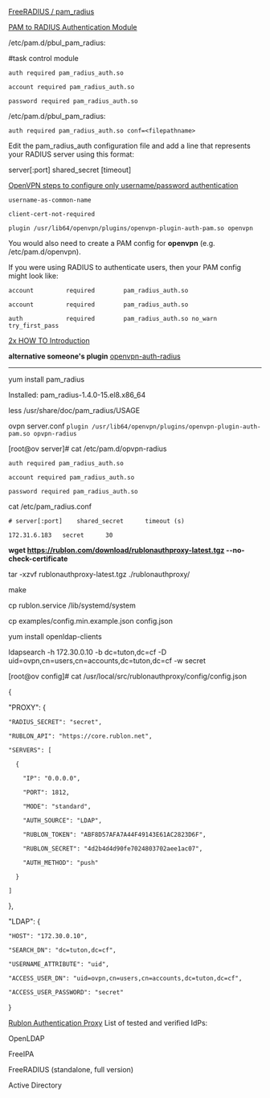 
[FreeRADIUS / pam_radius](https://github.com/FreeRADIUS/pam_radius)

[PAM to RADIUS Authentication Module](https://www.beyondtrust.com/docs/privilege-management/unix-linux/admin/overview/pam-to-radius-auth-module.htm)

/etc/pam.d/pbul_pam_radius:

#task control module

`auth required pam_radius_auth.so`

`account required pam_radius_auth.so`

`password required pam_radius_auth.so`

/etc/pam.d/pbul_pam_radius:

`auth required pam_radius_auth.so conf=<filepathname>`

Edit the pam_radius_auth configuration file and add a line that represents your RADIUS server using this format:

server[:port] shared_secret [timeout]

[OpenVPN steps to configure only username/password authentication](https://serverfault.com/questions/751700/openvpn-steps-to-configure-only-username-password-authentication)

`username-as-common-name`

`client-cert-not-required`

`plugin /usr/lib64/openvpn/plugins/openvpn-plugin-auth-pam.so openvpn`

You would also need to create a PAM config for **openvpn** (e.g. /etc/pam.d/openvpn).

If you were using RADIUS to authenticate users, then your PAM config might look like:


`account         required        pam_radius_auth.so`

`account         required        pam_radius_auth.so`

`auth            required        pam_radius_auth.so no_warn try_first_pass`


[2x HOW TO Introduction](https://openvpn.net/community-resources/how-to/)

**alternative someone's plugin**
[openvpn-auth-radius](https://github.com/brainly/openvpn-auth-radius)

--------------------------

yum install pam_radius

Installed:
  pam_radius-1.4.0-15.el8.x86_64

less /usr/share/doc/pam_radius/USAGE

ovpn server.conf
`plugin /usr/lib64/openvpn/plugins/openvpn-plugin-auth-pam.so opvpn-radius`


[root@ov server]# cat /etc/pam.d/opvpn-radius

`auth required pam_radius_auth.so `

`account required pam_radius_auth.so`

`password required pam_radius_auth.so` 

cat /etc/pam_radius.conf 

`# server[:port]	shared_secret      timeout (s)`

`172.31.6.183	secret		30`


**wget https://rublon.com/download/rublonauthproxy-latest.tgz  --no-check-certificate**

tar -xzvf rublonauthproxy-latest.tgz ./rublonauthproxy/

make

cp  rublon.service /lib/systemd/system

cp examples/config.min.example.json config.json

yum install openldap-clients

ldapsearch -h 172.30.0.10 -b dc=tuton,dc=cf -D uid=ovpn,cn=users,cn=accounts,dc=tuton,dc=cf -w secret


[root@ov config]# cat /usr/local/src/rublonauthproxy/config/config.json

{

  "PROXY": {

    "RADIUS_SECRET": "secret",

    "RUBLON_API": "https://core.rublon.net",

    "SERVERS": [

      {

        "IP": "0.0.0.0",

        "PORT": 1812,

        "MODE": "standard",

        "AUTH_SOURCE": "LDAP",

        "RUBLON_TOKEN": "ABF8D57AFA7A44F49143E61AC2823D6F",

        "RUBLON_SECRET": "4d2b4d4d90fe7024803702aee1ac07",

        "AUTH_METHOD": "push"

      }

    ]

  },

  "LDAP": {

    "HOST": "172.30.0.10",

    "SEARCH_DN": "dc=tuton,dc=cf",

    "USERNAME_ATTRIBUTE": "uid",

    "ACCESS_USER_DN": "uid=ovpn,cn=users,cn=accounts,dc=tuton,dc=cf",

    "ACCESS_USER_PASSWORD": "secret"

  }

[Rublon Authentication Proxy](https://rublon.com/doc/rap/)
List of tested and verified IdPs:

OpenLDAP 

FreeIPA

FreeRADIUS (standalone, full version)

Active Directory


